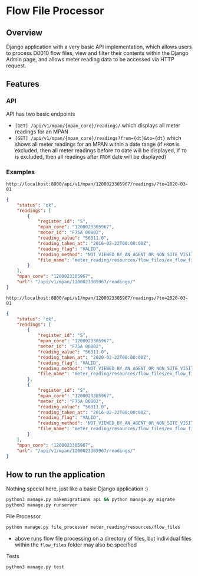 # Flow File Processor

## Overview

Django application with a very basic API implementation, which allows users to process D0010 flow files, view and filter their contents within the Django Admin page, and allows meter reading data to be accessed via HTTP request.

## Features

### API

API has two basic endpoints

- `[GET] /api/v1/mpan/{mpan_core}/readings/` which displays all meter readings for an MPAN
- `[GET] /api/v1/mpan/{mpan_core}/readings?from={dt}&to={dt}` which shows all meter readings for an MPAN within a date range (if `FROM` is excluded, then all meter readings before `TO` date will be displayed, if `TO` is excluded, then all readings after `FROM` date will be displayed)

### Examples

`http://localhost:8000/api/v1/mpan/1200023305967/readings/?to=2020-03-01`

```json
{
    "status": "ok",
    "readings": [
        {
            "register_id": "S",
            "mpan_core": "1200023305967",
            "meter_id": "F75A 00802",
            "reading_value": "56311.0",
            "reading_taken_at": "2016-02-22T00:00:00Z",
            "reading_flag": "VALID",
            "reading_method": "NOT_VIEWED_BY_AN_AGENT_OR_NON_SITE_VISIT",
            "file_name": "meter_reading/resources/flow_files/ex_flow_file.uff"
        }
    ],
    "mpan_core": "1200023305967",
    "url": "/api/v1/mpan/1200023305967/readings/"
}
```

`http://localhost:8000/api/v1/mpan/1200023305967/readings/?to=2020-03-01`

```json
{
    "status": "ok",
    "readings": [
        {
            "register_id": "S",
            "mpan_core": "1200023305967",
            "meter_id": "F75A 00802",
            "reading_value": "56311.0",
            "reading_taken_at": "2020-02-22T00:00:00Z",
            "reading_flag": "VALID",
            "reading_method": "NOT_VIEWED_BY_AN_AGENT_OR_NON_SITE_VISIT",
            "file_name": "meter_reading/resources/flow_files/ex_flow_file2.uff"
        },
        {
            "register_id": "S",
            "mpan_core": "1200023305967",
            "meter_id": "F75A 00802",
            "reading_value": "56311.0",
            "reading_taken_at": "2016-02-22T00:00:00Z",
            "reading_flag": "VALID",
            "reading_method": "NOT_VIEWED_BY_AN_AGENT_OR_NON_SITE_VISIT",
            "file_name": "meter_reading/resources/flow_files/ex_flow_file.uff"
        }
    ],
    "mpan_core": "1200023305967",
    "url": "/api/v1/mpan/1200023305967/readings/"
}
```

## How to run the application

Nothing special here, just like a basic Django application :)

```bash
python3 manage.py makemigrations api && python manage.py migrate
python3 manage.py runserver
```

File Processor

```bash
python manage.py file_processor meter_reading/resources/flow_files
```

- above runs flow file processing on a directory of files, but individual files within the `flow_files` folder may also be specified

Tests

```bash
python3 manage.py test
```

